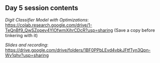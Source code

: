 ## Day 5 session contents

*Digit Classifier Model with Optimizations*: https://colab.research.google.com/drive/1-TeQnBf9_QwSZopev4YlOfwmXihrCDcR?usp=sharing
 (Save a copy before tinkering with it)

*Slides and recording*: https://drive.google.com/drive/folders/1BF0PPbLEvd4vbkJFtfTyn3Qpn-Wv1qhv?usp=sharing
